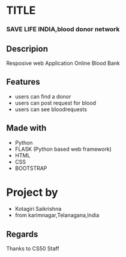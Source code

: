 # TITLE
### SAVE LIFE INDIA,blood donor network

## Descripion
Resposive web Application Online Blood Bank

## Features

* users can find a donor
* users can post request for blood
* users can see bloodrequests

## Made with

* Python
* FLASK (Python based web framework)
* HTML
* CSS
* BOOTSTRAP

# Project by
 * Kotagiri Saikrishna
 * from karimnagar,Telanagana,India

## Regards
 Thanks to CS50 Staff
